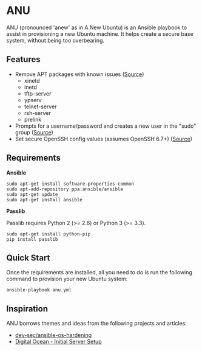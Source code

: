 # ANU

ANU (pronounced 'anew' as in A New Ubuntu) is an Ansible playbook to assist in
provisioning a new Ubuntu machine. It helps create a secure base system, without
being too overbearing.

## Features

* Remove APT packages with known issues ([Source](https://github.com/dev-sec/ansible-os-hardening#packages))
  * xinetd
  * inetd
  * tftp-server
  * ypserv
  * telnet-server
  * rsh-server
  * prelink
* Prompts for a username/password and creates a new user in the "sudo" group ([Source](https://www.digitalocean.com/community/tutorials/initial-server-setup-with-ubuntu-16-04#step-three-%E2%80%94-root-privileges))
* Set secure OpenSSH config values (assumes OpenSSH 6.7+) ([Source](https://infosec.mozilla.org/guidelines/openssh.html#modern-openssh-67))

## Requirements

**Ansible**

```
sudo apt-get install software-properties-common
sudo apt-add-repository ppa:ansible/ansible
sudo apt-get update
sudo apt-get install ansible
```

**Passlib**

Passlib requires Python 2 (>= 2.6) or Python 3 (>= 3.3).

```
sudo apt-get install python-pip
pip install passlib
```

## Quick Start

Once the requirements are installed, all you need to do is run the following
command to provision your new Ubuntu system:

```
ansible-playbook anu.yml
```

## Inspiration

ANU borrows themes and ideas from the following projects and articles:

* [dev-sec/ansible-os-hardening](https://github.com/dev-sec/ansible-os-hardening)
* [Digital Ocean - Initial Server Setup](https://www.digitalocean.com/community/tutorials/initial-server-setup-with-ubuntu-16-04)
